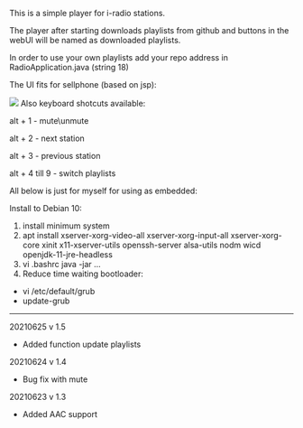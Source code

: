 This is a simple player for i-radio stations.

The player after starting downloads playlists from github and buttons in the webUI will be named as downloaded playlists.

In order to use your own playlists add your repo address in RadioApplication.java (string 18)

The UI fits for sellphone (based on jsp):

![](pics/screen.png)
Also keyboard shotcuts available:

alt + 1 - mute\unmute

alt + 2 - next station

alt + 3 - previous station

alt + 4 till 9 - switch playlists

All below is just for myself for using as embedded:

Install to Debian 10:

1. install minimum system
2. apt install xserver-xorg-video-all xserver-xorg-input-all xserver-xorg-core xinit x11-xserver-utils openssh-server alsa-utils nodm wicd openjdk-11-jre-headless
3. vi .bashrc
java -jar ...
4. Reduce time waiting bootloader:
- vi /etc/default/grub
- update-grub

--------
20210625 v 1.5
- Added function update playlists

20210624 v 1.4
- Bug fix with mute

20210623 v 1.3 
- Added AAC support


